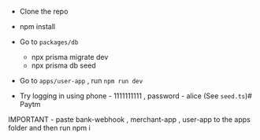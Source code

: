 - Clone the repo


- npm install

- Go to `packages/db`
    - npx prisma migrate dev
    - npx prisma db seed
- Go to `apps/user-app` , run `npm run dev`
- Try logging in using phone - 1111111111 , password - alice (See `seed.ts`)# Paytm


IMPORTANT - 
paste bank-webhook , merchant-app , user-app to the apps folder and then run npm i
